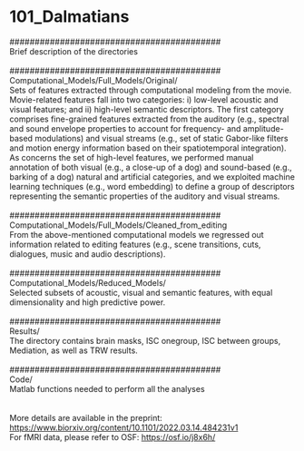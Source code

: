 # 101_Dalmatians

##########################################<br>
Brief description of the directories<br>
<br>
##########################################<br>
Computational_Models/Full_Models/Original/<br>
Sets of features extracted through computational modeling from the movie. Movie-related features fall into two categories: 
i) low-level acoustic and visual features; and ii) high-level semantic descriptors. 
The first category comprises fine-grained features extracted from the auditory (e.g., spectral and sound envelope properties to account for frequency- and amplitude-based modulations) and visual streams (e.g., set of static Gabor-like filters and motion energy information based on their spatiotemporal integration). 
As concerns the set of high-level features, we performed manual annotation of both visual (e.g., a close-up of a dog) and sound-based (e.g., barking of a dog) natural and artificial categories, and we exploited machine learning techniques (e.g., word embedding) to define a group of descriptors representing the semantic properties of the auditory and visual streams. <br>
<br>
##########################################<br>
Computational_Models/Full_Models/Cleaned_from_editing<br>
From the above-mentioned computational models we regressed out information related to editing features (e.g., scene transitions, cuts, dialogues, music and audio descriptions).<br>
<br>
##########################################<br>
Computational_Models/Reduced_Models/<br>
Selected subsets of acoustic, visual and semantic features, with equal dimensionality and high predictive power.<br>
<br>
##########################################<br>
Results/<br>
The directory contains brain masks, ISC onegroup, ISC between groups, Mediation, as well as TRW results.<br>
<br>
##########################################<br>
Code/<br>
Matlab functions needed to perform all the analyses<br>
<br>
<br>
More details are available in the preprint: https://www.biorxiv.org/content/10.1101/2022.03.14.484231v1<br>
For fMRI data, please refer to OSF: https://osf.io/j8x6h/<br>

